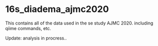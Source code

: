 # 16s_diadema_ajmc2020
 
This contains all of the data used in the se study AJMC 2020.
including qiime commands, etc.

Update: analysis in procress..
